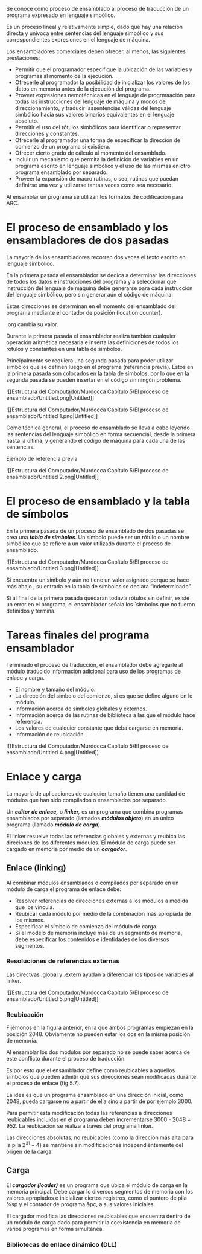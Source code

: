 Se conoce como proceso de ensamblado al proceso de traducción de un programa expresado en lenguaje simbólico.

Es un proceso lineal y relativamente simple, dado que hay una relación directa y unívoca entre sentencias del lenguaje simbólico y sus correspondientes expresiones en el lenguaje de máquina.

Los ensambladores comerciales deben ofrecer, al menos, las siguientes prestaciones:

- Permitir que el programador especifique la ubicación de las variables y programas al momento de la ejecución.
- Ofrecerle al programador la posibilidad de inicializar los valores de los datos en memoria antes de la ejecución del programa.
- Proveer expresiones nemotécnicas en el lenguaje de progrmaación para todas las instrucciones del lenguaje de máquina y modos de direccionamiento, y traducir lassentencias válidas del lenguaje simbólico hacia sus valores binarios equivalentes en el lenguaje absoluto.
- Permitir el uso del rótulos simbólicos para identificar o representar direcciones y constantes.
- Ofrecerle al programador una forma de especificar la dirección de comienzo de un programa si existiera.
- Ofrecer cierto grado de cálculo al momento del ensamblado.
- Incluir un mecanismo que permita la definición de variables en un programa escrito en lenguaje simbólico y el uso de las mismas en otro programa ensamblado por separado.
- Proveer la expansión de macro rutinas, o sea, rutinas que puedan definirse una vez y utilizarse tantas veces como sea necesario.

Al ensamblar un programa se utilizan los formatos de codificación para ARC.

# El proceso de ensamblado y los ensambladores de dos pasadas

La mayoría de los ensambladores recorren dos veces el texto escrito en lenguaje simbólico. 

En la primera pasada el ensamblador se dedica a determinar las direcciones de todos los datos e instrucciones del programa y a seleccionar qué instrucción del lenguaje de máquina debe generarse para cada instrucción del lenguaje simbólico, pero sin generar aún el código de máquina.

Estas direcciones se determinan en el momento del ensamblado del programa mediante el contador de posición (location counter). 

.org cambia su valor.

Durante la primera pasada el ensamblador realiza también cualquier operación aritmética necesaria e inserta las definiciones de todos los rótulos y constantes en una tabla de símbolos.

Principalmente se requiera una segunda pasada para poder utilizar símbolos que se definen luego en el programa (referencia previa). Estos en la primera pasada son colocados en la tabla de símbolos, por lo que en la segunda pasada se pueden insertar en el código sin ningún problema.

![[Estructura del Computador/Murdocca Capítulo 5/El proceso de ensamblado/Untitled.png|Untitled]]

![[Estructura del Computador/Murdocca Capítulo 5/El proceso de ensamblado/Untitled 1.png|Untitled]]

Como técnica general, el proceso de ensamblado se lleva a cabo leyendo las sentencias del lenguaje simbólico en forma secuencial, desde la primera hasta la última, y generando el código de máquina para cada una de las sentencias.

Ejemplo de referencia previa

![[Estructura del Computador/Murdocca Capítulo 5/El proceso de ensamblado/Untitled 2.png|Untitled]]

# El proceso de ensamblado y la tabla de símbolos

En la primera pasada de un proceso de ensamblado de dos pasadas se crea una ***tabla de símbolos***. Un símbolo puede ser un rótulo o un nombre simbólico que se refiere a un valor utilizado durante el proceso de ensamblado.

![[Estructura del Computador/Murdocca Capítulo 5/El proceso de ensamblado/Untitled 3.png|Untitled]]

Si encuentra un símbolo y aún no tiene un valor asignado porque se hace más abajo , su entrada en la tabla de símbolos se declara “indeterminado”.

Si al final de la primera pasada quedaran todavía rótulos sin definir, existe un error en el programa, el ensamblador señala los ´simbolos que no fueron definidos y termina.

# Tareas finales del programa ensamblador

Terminado el proceso de traducción, el ensamblador debe agregarle al módulo traducido información adicional para uso de los programas de enlace y carga.

- El nombre y tamaño del módulo.
- La dirección del símbolo del comienzo, si es que se define alguno en le módulo.
- Información acerca de símbolos globales y externos.
- Información acerca de las rutinas de biblioteca a las que el módulo hace referencia.
- Los valores de cualquier constante que deba cargarse en memoria.
- Información de reubicación.

![[Estructura del Computador/Murdocca Capítulo 5/El proceso de ensamblado/Untitled 4.png|Untitled]]

# Enlace y carga

La mayoría de aplicaciones de cualquier tamaño tienen una cantidad de módulos que han sido compilados o ensamblados por separado.

Un ***editor de enlace,*** o ***linker,*** es un programa que combina programas ensamblados por separado (llamados ***módulos objeto***) en un único programa (llamado ***módulo de carga***).

El linker resuelve todas las referencias globales y externas y reubica las direciones de los diferentes módulos. El módulo de carga puede ser cargado en memoria por medio de un ***cargador***. 

## Enlace (linking)

Al combinar módulos ensamblados o compilados por separado en un módulo de carga el programa de enlace debe:

- Resolver referencias de direcciones externas a los módulos a medida que los vincula.
- Reubicar cada módulo por medio de la combinación más apropiada de los mismos.
- Especificar el símbolo de comienzo del módulo de carga.
- Si el modelo de memoria incluye más de un segmento de memoria, debe especificar los contenidos e identidades de los diversos segmentos.

### Resoluciones de referencias externas

Las directvas .global y .extern ayudan a diferenciar los tipos de variables al linker.

![[Estructura del Computador/Murdocca Capítulo 5/El proceso de ensamblado/Untitled 5.png|Untitled]]

### Reubicación

Fijémonos en la figura anterior, en la que ambos programas empiezan en la posición 2048. Obviamente no pueden estar los dos en la misma posición de memoria. 

Al ensamblar los dos módulos por separado no se puede saber acerca de este conflicto durante el proceso de traducción.

Es por esto que el ensamblador define como reubicables a aquellos símbolos que pueden admitir que sus direcciones sean modificadas durante el proceso de enlace (fig 5.7).

La idea es que un programa ensamblado en una dirección inicial, como 2048, pueda cargarse no a partir de ella sino a partir de por ejemplo 3000. 

Para permitir esta modificación todas las referencias a direcciones reubicables incluidas en el programa deben incrementarse 3000 - 2048 = 952. La reubicación se realiza a través del programa linker.

Las direcciones absolutas, no reubicables (como la dirección más alta para la pila $2^{31}-4$) se mantiene sin modificaciones independiéntemente del origen de la carga.

## Carga

El ***cargador (loader)*** es un programa que ubica el módulo de carga en la memoria principal. Debe cargar lo diversos segmentos de memoria con los valores apropiados e inicializar ciertos registros, como el puntero de pila %sp y el contador de programa &pc, a sus valores iniciales.

El cargador modifica las direcciones reubicables que encuentra dentro de un módulo de carga dado para permitir la coexistencia en memoria de varios programas en forma simultánea.

### Bibliotecas de enlace dinámico (DLL)
